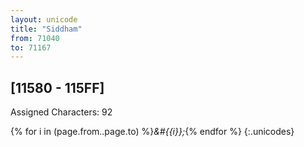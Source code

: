 ```yaml
---
layout: unicode
title: "Siddham"
from: 71040
to: 71167
---
```


## 	[11580 - 115FF]

Assigned Characters: 92

{% for i in (page.from..page.to) %}<i>&#{{i}};</i>{% endfor %}
{:.unicodes}
